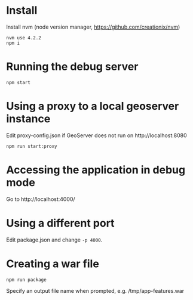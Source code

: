 # Install
Install nvm (node version manager, https://github.com/creationix/nvm)

    nvm use 4.2.2
    npm i

# Running the debug server

    npm start

# Using a proxy to a local geoserver instance

Edit proxy-config.json if GeoServer does not run on http://localhost:8080

    npm run start:proxy

# Accessing the application in debug mode

Go to http://localhost:4000/

# Using a different port

Edit package.json and change ```-p 4000```.

# Creating a war file

    npm run package

Specify an output file name when prompted, e.g. /tmp/app-features.war
